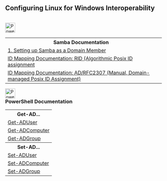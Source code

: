 <h2>Configuring Linux for Windows Interoperability</h2>
<br>
<img src="https://www.samba.org/samba/style/2010/samba_2010_logo_transparent_151x27.png" alt="PowerShell Logo" title="PowerShell Logo" height="32" style="margin: 0; padding: 0;">
<table>
	<tr>
		<th><header style="margin: 0; padding: 0;">Samba Documentation</header></th>
	</tr>
	<tr>
		<td><a href="https://wiki.samba.org/index.php/Setting_up_Samba_as_a_Domain_Member">1. Setting up Samba as a Domain Member</a><td>
	</tr>
	<tr>
		<td><a href="https://wiki.samba.org/index.php/Idmap_config_rid">ID Mapping Documentation: RID (Algorithmic Posix ID assignment</a><td>
	</tr>
	<tr>
		<td><a href="https://wiki.samba.org/index.php/Idmap_config_ad">ID Mapping Documentation: AD/RFC2307 (Manual, Domain-managed Posix ID Assignment)</a><td>
	</tr>
</table>

<img src="https://upload.wikimedia.org/wikipedia/commons/2/2f/PowerShell_5.0_icon.png" alt="PowerShell Logo" title="PowerShell Logo"  height="32" style="margin: 0; padding: 0;">
<h3 style="margin: 0; padding: 0;">PowerShell Documentation</h3>
<table>
    <tr>
        <th>Get-AD...</th>
    </tr>
    <tr>
        <td><a href="https://docs.microsoft.com/en-us/powershell/module/activedirectory/get-aduser?view=windowsserver2019-ps">Get-ADUser</a></td>
    <tr>
        <tr>
        <td><a href="https://docs.microsoft.com/en-us/powershell/module/activedirectory/get-adcomputer?view=windowsserver2019-ps">Get-ADComputer</a></td>
    <tr>
        <tr>
        <td><a href="https://docs.microsoft.com/en-us/powershell/module/activedirectory/get-adgroup?view=windowsserver2019-ps">Get-ADGroup</a></td>
    <tr>
    <tr>
        <th>Set-AD...
    </tr>
        <tr>
        <td><a href="https://docs.microsoft.com/en-us/powershell/module/activedirectory/set-aduser?view=windowsserver2019-ps">Set-ADUser</a></td>
    <tr>
        <tr>
        <td><a href="https://docs.microsoft.com/en-us/powershell/module/activedirectory/set-adcomputer?view=windowsserver2019-ps">Set-ADComputer</a></td>
    <tr>
        <tr>
        <td><a href="https://docs.microsoft.com/en-us/powershell/module/activedirectory/set-adgroup?view=windowsserver2019-ps">Set-ADGroup</a></td>
    <tr>
</table>
